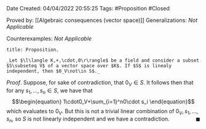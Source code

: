 <br />
<br />

Date Created: 04/04/2022 20:55:25
Tags: #Proposition #Closed

Proved by: [[Algebraic consequences (vector space)]]
Generalizations: _Not Applicable_

Counterexamples: _Not Applicable_

``` ad-Proposition
title: Proposition.

_Let $\l\langle K,+,\cdot,0\r\rangle$ be a field and consider a subset $S\subseteq V$ of a vector space over $K$. If $S$ is linealy independent, then $0_V\not\in S$._

```

_Proof_. Suppose, for sake of contradiction, that $0_V\in S$. It follows then that for any $s_1,\dots,s_n\in S$, we have that
$$\begin{equation}
    1\cdot0_V+\sum_{i=1}^n0\cdot s_i
\end{equation}$$
which evaluates to $0_V$. But this is not a trivial linear combination of $0_V,s_1,\dots,s_n$, so $S$ is not linearly independent and we have a contradiction.<span style="float:right;">$\blacksquare$</span>
